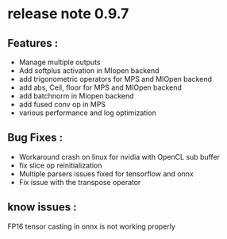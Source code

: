 # release note 0.9.7
## Features :
* Manage multiple outputs
* Add softplus activation in MIopen backend
* add trigonometric operators for MPS and MIOpen backend
* add abs, Ceil, floor for MPS and MIOpen backend
* add batchnorm in Miopen backend
* add fused conv op in MPS
* various performance and log optimization


## Bug Fixes :
* Workaround crash on linux for nvidia with OpenCL sub buffer
* fix slice op reinitialization
* Multiple parsers issues fixed for tensorflow and onnx
* Fix issue with the transpose operator

## know issues :
FP16 tensor casting in onnx is not working properly


